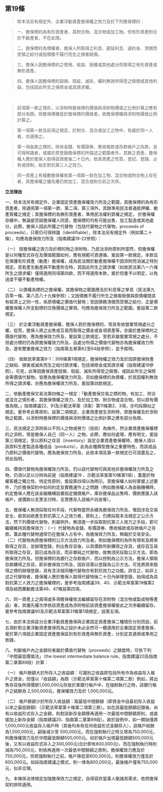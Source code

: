 ## 第19條　

>除本法另有規定外，企業浮動資產擔保權之效力及於下列擔保標的：

>一、擔保標的為有形資產者，其附合物、混合物或加工物。但有形資產附合於不動產者，不在此限。

>二、擔保標的為債權者，擔保人所取得之利息、遲延利息、違約金、清償而受領之給付或因債務不履行而生之損害賠償。

>三、擔保人因擔保標的之使用、收益、授權或其他處分而取得之有形資產或無形資產。

>四、擔保人因擔保標的毀損、瑕疵、滅失、權利無效所得受之賠償或其他利益，包括因此所生之保險金或其請求權。

　　
>前項第一款之情形，以添附時擔保標的價值與添附物價值之比例計算之應有部分為限。但擔保債權低於擔保標的價值者，依擔保債權與添附物價值比例計算之。

>第一項第一款及前項之規定，於附合、混合或加工之物中，有屬於同一人者，亦適用之。

>第一項各款之標的，除係金錢、有價證券、應收帳款或存款帳戶之存款，且可得辨識者，或屬於原登錄擔保標的所描述之範圍者外，其餘之資產，擔保權人應於擔保人取得該資產後二十日內，依其資產之性質，登記、登錄、占有或控制，始生對抗第三人之效力。

>同一資產上有複數擔保權依第一項第一款在加工物、混合物或附合物上存在者，其擔保權之優先權仍依加工、混合或附合前之次序。

**立法理由**

一、除本法另有規定外，企業固定資產擔保權效力所及之範圍，其擔保標的為有形資產者，除適用第一項第一款、第二項、第三項外，其餘準用民法普通抵押權、動產質權之規定；其擔保標的為無形資產者，準用民法權利質權之規定。
於擔保權存續中，無論是否經擔保權人同意，擔保標的均有可能出售、加工製造或其他處分，此際，擔保人因此所獲之代替物（包括代替物之代替物，proceeds of proceeds），只需仍可得辨識（identifiable），除本法另有規定外（例如第二十條），均應為擔保效力所及（指南建議19-22參照）：

（一）	按擔保權之效力及於標的物之添附物，乃民法添附原則所當然，但擔保權是以何種型式存在及價值範圍如何，應有規範可資遵循，爰設第一款規定。本款旨在保護有形資產（動產）擔保權，成為民法關於動產擔保權不因添附而消滅之特別規定。至若產生動產與不動產附合時，其因此所生之請求權（如依民法第八一六條所生之請求權）僅得適用同項第四款，而不得適用本款，爰於但書予以明定，以免過度干擾不動產物權。    

（二）	以債權為標的之擔保權，其擔保物之範圍應及於利息等之孳息（民法第九百零一條、第八百八十九條參照）；又因債務不履行所生之損害賠償與原債權間具有經濟上之同一性，係原債權之價值代替物；至因債務清償而受領之給付，正是債權擔保權人所支配標的交換價值之實現，均應為擔保效力所及之範圍，爰設第二款規定。

（三）	於企業浮動資產擔保權，擔保人對於擔保標的，常具有依營業常規處分之權，從而，擔保人將之出售或互易而取得之價金或各項資產等，亦屬於擔保標的之價值代替物，應為擔保效力所及，爰設第三款規定。至若非屬營業常規之處分，不但處分標的仍為原擔保權效力所及，且處分所得之價值代替物亦為擔保權效力所及，遂有雙重擔保之效力（指南第五章第62至64段參照），並予敘明。

（四）	依歐民草案第9-1：306條第1項規定，擔保物權之效力及於因原擔保財產之缺陷、損害或滅失而生之給付請求權，包括保險金或其請求權（指南建議19參照）。可見，此等因擔保資產毀損、瑕疵、滅失所得受之賠償，或因此所生之保險金等價值代替物，皆應為擔保權效力所及，另如擔保標的為債權，於其因權利無效所得之請求權，亦應為擔保權效力所及，爰設第四款規定。

二、依動產擔保交易法第四條之一規定：「動產擔保交易之標的物，有加工、附合或混合之情形者，其擔保債權之效力，及於加工物、附合物或混合物。但以原有價值為限。」指南建議22、91及示範法草案（B案）第11條第2、3項，亦均採類似之規定。爰參考此等原則，設第二項規定，企業資產發生添附時，原擔保權及於添附物之範圍，以添附時擔保標的價值與添附價值之比例計算之應有部分為限。

三、民法規定之添附係以不同人之物或勞力（技術）為條件，然企業資產擔保權標的之添附，常是擔保人自己（同一人）之物，此際，應如何處理，應有明文，爰設第三項規定。至以原料之存貨（inventory）設定企業資產擔保權時，擔保人須以該原料生產製造各種成品（products），此為此種類型擔保之重要特色，而該成品乃原料之價值代替物，應為擔保效力所及，此依本項及第一款規定已可涵蓋及之，併此指明。

四、價值代替物為擔保權效力所及，仍以該代替物可與其他非擔保權效力所及之物，仍須以足以分辨為前提（指南建議19 、示範法草案第10條第1項），蓋基於物權客體之獨立性、特定性原則，爰設第四項以為明示。至擔保權人如何掌握上述要件，乃於擔保契約中如何約定及實務運作上之問題（例如擔保權人為金融機構時，約定擔保人應在該金融機構設置指定備償帳戶，庫存擔保品出售時，價款應匯入該帳戶，或價款以支票支付時，支票應存入該帳戶託收等）。

五、擔保權人無須採取任何手段，代替物當然永續為擔保效力所及，惟因涉及交易安全，故其如欲產生對抗第三人之效力者，原則上，仍應採取本法規定之公示方法，然下列價值代替物，則屬例外，無須進一步採取對抗第三人效力之手段，即可繼續維持其擔保效力：（一）代替物為金錢、有價證券、應收帳款或存款帳戶之存款。蓋此種代替物通常仍在擔保人占有中，為擔保效力所及，無礙於交易安全。（二）代替物為原擔保標的公示方法效力所及者。例如擔保標的為所有現有及將來取得之存貨，並辦理登錄，則出售存貨後，以其價款所新購得之存貨，或存貨互易所取得之存貨，因已成為存貨，而非單純之代替物，故無須另採取公示方法，即為擔保效力所及。但擔保標的為銀行之存款帳戶，而以控制為公示方法，擔保人領取存款購得之存貨，即非擔保效力所及，因存貨需以登錄為公示方法。可見將將來取得之標的辦理登錄，具有含涉就同種代替物亦有對抗效力之功能。詳言之，如非上述之代替物者，擔保權人應於擔保人取得代替物後二十日內辦理登錄，始得成為具對抗第三人效力之擔保權標的，爰參考指南建議39、40、示範法草案第19條第2項及紐西蘭動擔法第46、47條設第四項。

六、同一資產上之兩項或多項擔保權依法繼續留存在添附物（混合物或製成物等產品）者，其優先權次序依該資產成為添附物前該資產擔保權彼此之次序繼續留存。爰參考指南建議90及示範法草案第31條第1項規定，設第五項。

七、由於本法係區分企業浮動資產擔保與企業固定資產擔保二種情形分別而設，前五項針對企業浮動資產擔保而為之設計未必全然可一體適用於企業固定資產擔保，爰於第六項就企業固定資產擔保區別有形資產與無形資產，分別定其適用或準用之依據。

八、判斷帳戶內之金額何者屬於價值代替物（proceeds）之額度時，可依下列「中間最低價值法」（the lowest intermediate balance rule，指南建議20及指南第二章第89段）計算：

（一）	帳戶餘額大於所存入之收益額：可識別之收益即包括所有作為收益存入帳戶之資金，但僅以「收益額」為限（示範法草案第十條第二項第二款）例如，將出售存貨後所得價款1,000,000元存放於某銀行帳戶中，在強制執行之時，該銀行帳戶之結餘為 2,500,000元，擔保權效力及於 1,000,000元。

（二）	帳戶餘額少於所存入收益額：取最低中間餘額（即資金中自最初存入收益以來之最低餘額）（示範法草案第十條第二項第三款）。如在該最低餘額記錄後，尚有以收益形式存入之金額，則對該新存金額應再適用一次最低中間餘額原則，或直接加上新存金額（指南建議20、指南第二章第89段）。故於設例中，如一開始僅將1,000,000元收益存入帳戶時（其後均未有任何收益形式金額存入），該帳戶結餘為1,500,000元，嗣後減少至 500,000元，而在強制執行之時又增為750,000元，則擔保權效力及於中間最低餘額500,000元。如於帳戶出現最低餘額500,000元後，又有以收益形式存入之300,000元(合計即有800,000元)，而在強制執行時則減為750,000元，則依再適用一次最低中間餘額之原則，擔保權效力應及於750,000元，但若強制執行之前，帳戶降低至600,000元，則擔保權效力僅及於600,000元。如採指南建議之模式，則一律為800,000元，最後帳戶僅有750,000元，似非合理。

九、本條係法律規定加強擔保效力之規定，自得容許當事人衡諸其需求，依照擔保契約排除適用。
